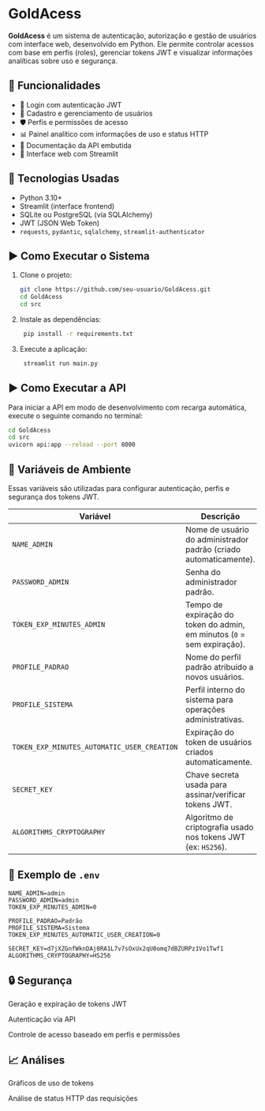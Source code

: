 # GoldAcess

**GoldAcess** é um sistema de autenticação, autorização e gestão de usuários com interface web, desenvolvido em Python. Ele permite controlar acessos com base em perfis (roles), gerenciar tokens JWT e visualizar informações analíticas sobre uso e segurança.

## 🚀 Funcionalidades

- 🔐 Login com autenticação JWT  
- 👤 Cadastro e gerenciamento de usuários  
- 🛡️ Perfis e permissões de acesso  
- 📊 Painel analítico com informações de uso e status HTTP  
- 🧾 Documentação da API embutida  
- 📁 Interface web com Streamlit  

## 🧰 Tecnologias Usadas

- Python 3.10+  
- Streamlit (interface frontend)  
- SQLite ou PostgreSQL (via SQLAlchemy)  
- JWT (JSON Web Token)  
- `requests`, `pydantic`, `sqlalchemy`, `streamlit-authenticator`  

## ▶️ Como Executar o Sistema

1. Clone o projeto:
   ```bash
   git clone https://github.com/seu-usuario/GoldAcess.git
   cd GoldAcess
   cd src
   ```

2. Instale as dependências:
   ```bash
    pip install -r requirements.txt
    ```
3. Execute a aplicação:

   ```bash
    streamlit run main.py
    ```

## ▶️ Como Executar a API

Para iniciar a API em modo de desenvolvimento com recarga automática, execute o seguinte comando no terminal:

```bash
cd GoldAcess
cd src
uvicorn api:app --reload --port 8000
```

## 🔧 Variáveis de Ambiente

Essas variáveis são utilizadas para configurar autenticação, perfis e segurança dos tokens JWT.

| Variável                                       | Descrição                                                                 |
|-----------------------------------------------|---------------------------------------------------------------------------|
| `NAME_ADMIN`                                   | Nome de usuário do administrador padrão (criado automaticamente).        |
| `PASSWORD_ADMIN`                               | Senha do administrador padrão.                                           |
| `TOKEN_EXP_MINUTES_ADMIN`                      | Tempo de expiração do token do admin, em minutos (`0` = sem expiração).  |
| `PROFILE_PADRAO`                               | Nome do perfil padrão atribuído a novos usuários.                        |
| `PROFILE_SISTEMA`                              | Perfil interno do sistema para operações administrativas.                |
| `TOKEN_EXP_MINUTES_AUTOMATIC_USER_CREATION`    | Expiração do token de usuários criados automaticamente.                  |
| `SECRET_KEY`                                   | Chave secreta usada para assinar/verificar tokens JWT.                   |
| `ALGORITHMS_CRYPTOGRAPHY`                      | Algoritmo de criptografia usado nos tokens JWT (ex: `HS256`).            |

## 🧪 Exemplo de `.env`

```env
NAME_ADMIN=admin
PASSWORD_ADMIN=admin
TOKEN_EXP_MINUTES_ADMIN=0

PROFILE_PADRAO=Padrão
PROFILE_SISTEMA=Sistema
TOKEN_EXP_MINUTES_AUTOMATIC_USER_CREATION=0

SECRET_KEY=d7jXZGnfWknDAj0RA1L7v7sOxUx2qU0omq7dBZURPz1Vo1Twf1
ALGORITHMS_CRYPTOGRAPHY=HS256
```

## 🔒 Segurança
Geração e expiração de tokens JWT

Autenticação via API

Controle de acesso baseado em perfis e permissões

## 📈 Análises
Gráficos de uso de tokens

Análise de status HTTP das requisições